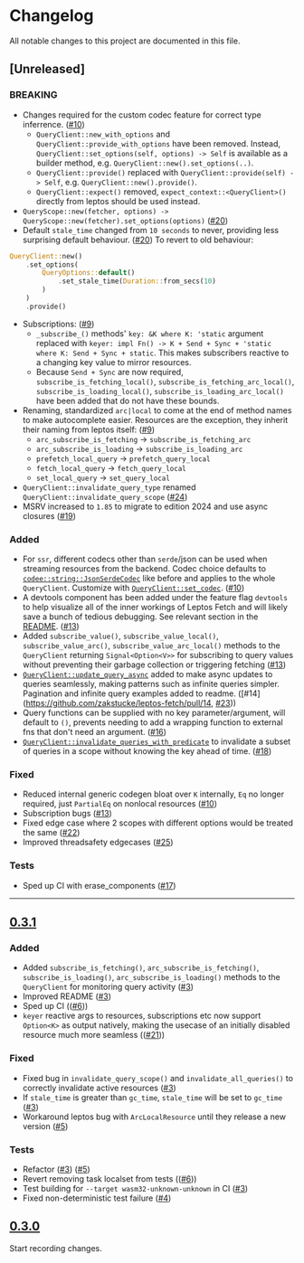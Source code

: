 # Changelog

All notable changes to this project are documented in this file.

## [Unreleased]

### BREAKING
- Changes required for the custom codec feature for correct type inferrence. ([#10](https://github.com/zakstucke/leptos-fetch/pull/10))
    - `QueryClient::new_with_options` and `QueryClient::provide_with_options` have been removed. Instead, `QueryClient::set_options(self, options) -> Self` is available as a builder method, e.g. `QueryClient::new().set_options(..)`. 
    - `QueryClient::provide()` replaced with `QueryClient::provide(self) -> Self`, e.g. `QueryClient::new().provide()`. 
    - `QueryClient::expect()` removed, `expect_context::<QueryClient>()` directly from leptos should be used instead. 
- `QueryScope::new(fetcher, options) -> QueryScope::new(fetcher).set_options(options)` ([#20](https://github.com/zakstucke/leptos-fetch/pull/20))
- Default `stale_time` changed from `10 seconds` to never, providing less surprising default behaviour. ([#20](https://github.com/zakstucke/leptos-fetch/pull/20)) To revert to old behaviour: 

```rust
QueryClient::new()
    .set_options(
        QueryOptions::default()
            .set_stale_time(Duration::from_secs(10)
        )
    )
    .provide()
```
- Subscriptions: ([#9](https://github.com/zakstucke/leptos-fetch/pull/9))
    - `_subscribe_()` methods' `key: &K where K: 'static` argument replaced with `keyer: impl Fn() -> K + Send + Sync + 'static where K: Send + Sync + static`. This makes subscribers reactive to a changing key value to mirror resources.
    - Because `Send + Sync` are now required, `subscribe_is_fetching_local()`, `subscribe_is_fetching_arc_local()`, `subscribe_is_loading_local()`, `subscribe_is_loading_arc_local()` have been added that do not have these bounds.
- Renaming, standardized `arc|local` to come at the end of method names to make autocomplete easier. Resources are the exception, they inherit their naming from leptos itself: ([#9](https://github.com/zakstucke/leptos-fetch/pull/9))
    - `arc_subscribe_is_fetching` -> `subscribe_is_fetching_arc`
    - `arc_subscribe_is_loading` -> `subscribe_is_loading_arc`
    - `prefetch_local_query` -> `prefetch_query_local`
    - `fetch_local_query` -> `fetch_query_local`
    - `set_local_query` -> `set_query_local`
- `QueryClient::invalidate_query_type` renamed `QueryClient::invalidate_query_scope` ([#24](https://github.com/zakstucke/leptos-fetch/pull/24))
- MSRV increased to `1.85` to migrate to edition 2024 and use async closures ([#19](https://github.com/zakstucke/leptos-fetch/pull/19))

### Added
- For `ssr`, different codecs other than `serde`/json can be used when streaming resources from the backend. Codec choice defaults to [`codee::string::JsonSerdeCodec`](https://docs.rs/codee/latest/codee/string/struct.JsonSerdeCodec.html) like before and applies to the whole `QueryClient`. Customize with [`QueryClient::set_codec`](https://docs.rs/leptos-fetch/latest/leptos_fetch/struct.QueryClient.html#method.set_codec). ([#10](https://github.com/zakstucke/leptos-fetch/pull/10))
- A devtools component has been added under the feature flag `devtools` to help visualize all of the inner workings of Leptos Fetch and will likely save a bunch of tedious debugging. See relevant section in the [README](https://docs.rs/leptos-fetch/latest/leptos_fetch/#devtools). ([#13](https://github.com/zakstucke/leptos-fetch/pull/13))
- Added `subscribe_value()`, `subscribe_value_local()`, `subscribe_value_arc()`, `subscribe_value_arc_local()` methods to the `QueryClient` returning `Signal<Option<V>>` for subscribing to query values without preventing their garbage collection or triggering fetching ([#13](https://github.com/zakstucke/leptos-fetch/pull/13))
- [`QueryClient::update_query_async`](https://docs.rs/leptos-fetch/latest/leptos_fetch/struct.QueryClient.html#method.update_query_async) added to make async updates to queries seamlessly, making patterns such as infinite queries simpler. Pagination and infinite query examples added to readme. ([#14](https://github.com/zakstucke/leptos-fetch/pull/14, [#23](https://github.com/zakstucke/leptos-fetch/pull/23)))
- Query functions can be supplied with no key parameter/argument, will default to `()`, prevents needing to add a wrapping function to external fns that don't need an argument. ([#16](https://github.com/zakstucke/leptos-fetch/pull/16))
- [`QueryClient::invalidate_queries_with_predicate`](https://docs.rs/leptos-fetch/latest/leptos_fetch/struct.QueryClient.html#method.invalidate_queries_with_predicate) to invalidate a subset of queries in a scope without knowing the key ahead of time. ([#18](https://github.com/zakstucke/leptos-fetch/pull/18))

### Fixed
- Reduced internal generic codegen bloat over `K` internally, `Eq` no longer required, just `PartialEq` on nonlocal resources ([#10](https://github.com/zakstucke/leptos-fetch/pull/10))
- Subscription bugs ([#13](https://github.com/zakstucke/leptos-fetch/pull/10))
- Fixed edge case where 2 scopes with different options would be treated the same ([#22](https://github.com/zakstucke/leptos-fetch/pull/22))
- Improved threadsafety edgecases ([#25](https://github.com/zakstucke/leptos-fetch/pull/25))

### Tests
- Sped up CI with erase_components ([#17](https://github.com/zakstucke/leptos-fetch/pull/17))

---

## [0.3.1](https://github.com/zakstucke/leptos-fetch/releases/tag/v0.3.1)

### Added
- Added `subscribe_is_fetching()`, `arc_subscribe_is_fetching()`, `subscribe_is_loading()`, `arc_subscribe_is_loading()` methods to the `QueryClient` for monitoring query activity ([#3](https://github.com/zakstucke/leptos-fetch/pull/3))
- Improved README ([#3](https://github.com/zakstucke/leptos-fetch/pull/3))
- Sped up CI (([#6](https://github.com/zakstucke/leptos-fetch/pull/6)))
- `keyer` reactive args to resources, subscriptions etc now support `Option<K>` as output natively, making the usecase of an initially disabled resource much more seamless (([#21](https://github.com/zakstucke/leptos-fetch/pull/21)))

### Fixed
- Fixed bug in `invalidate_query_scope()` and `invalidate_all_queries()` to correctly invalidate active resources ([#3](https://github.com/zakstucke/leptos-fetch/pull/3))
- If `stale_time` is greater than `gc_time`, `stale_time` will be set to `gc_time` ([#3](https://github.com/zakstucke/leptos-fetch/pull/3))
- Workaround leptos bug with `ArcLocalResource` until they release a new version ([#5](https://github.com/zakstucke/leptos-fetch/pull/5))

### Tests
- Refactor ([#3](https://github.com/zakstucke/leptos-fetch/pull/3)) ([#5](https://github.com/zakstucke/leptos-fetch/pull/5))
- Revert removing task localset from tests (([#6](https://github.com/zakstucke/leptos-fetch/pull/6)))
- Test building for `--target wasm32-unknown-unknown` in CI ([#3](https://github.com/zakstucke/leptos-fetch/pull/3))
- Fixed non-deterministic test failure ([#4](https://github.com/zakstucke/leptos-fetch/pull/4))

## [0.3.0](https://github.com/zakstucke/leptos-fetch/releases/tag/v0.3.0)

Start recording changes.